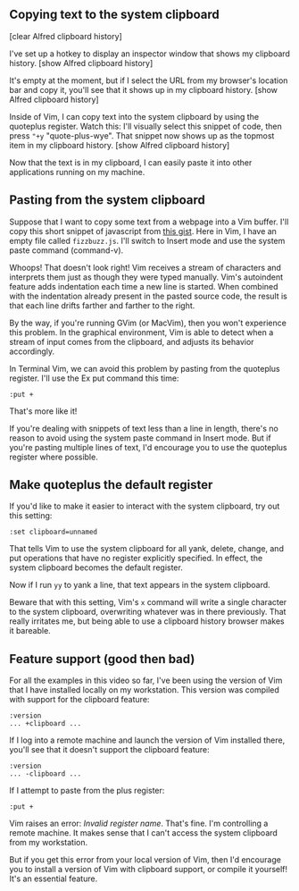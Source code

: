 ## Copying text to the system clipboard

[clear Alfred clipboard history]

I've set up a hotkey to display an inspector window that shows my clipboard history. [show Alfred clipboard history]

It's empty at the moment, but if I select the URL from my browser's location bar and copy it, you'll see that it shows up in my clipboard history. [show Alfred clipboard history]

Inside of Vim, I can copy text into the system clipboard by using the quoteplus register. Watch this: I'll visually select this snippet of code, then press `"+y` "quote-plus-wye". That snippet now shows up as the topmost item in my clipboard history. [show Alfred clipboard history]

Now that the text is in my clipboard, I can easily paste it into other applications running on my machine.

## Pasting from the system clipboard

Suppose that I want to copy some text from a webpage into a Vim buffer. I'll copy this short snippet of javascript from [this gist][fizzbuzz]. Here in Vim, I have an empty file called `fizzbuzz.js`. I'll switch to Insert mode and use the system paste command (command-v).

Whoops! That doesn't look right! Vim receives a stream of characters and interprets them just as though they were typed manually. Vim's autoindent feature adds indentation each time a new line is started. When combined with the indentation already present in the pasted source code, the result is that each line drifts farther and farther to the right.

By the way, if you're running GVim (or MacVim), then you won't experience this problem. In the graphical environment, Vim is able to detect when a stream of input comes from the clipboard, and adjusts its behavior accordingly.

In Terminal Vim, we can avoid this problem by pasting from the quoteplus register. I'll use the Ex put command this time:

    :put +

That's more like it!

If you're dealing with snippets of text less than a line in length, there's no reason to avoid using the system paste command in Insert mode. But if you're pasting multiple lines of text, I'd encourage you to use the quoteplus register where possible.

[fizzbuzz]: http://rosettacode.org/wiki/FizzBuzz#JavaScript

## Make quoteplus the default register

If you'd like to make it easier to interact with the system clipboard, try out this setting:

    :set clipboard=unnamed

That tells Vim to use the system clipboard for all yank, delete, change, and put operations that have no register explicitly specified. In effect, the system clipboard becomes the default register.

Now if I run `yy` to yank a line, that text appears in the system clipboard.

Beware that with this setting, Vim's `x` command will write a single character to the system clipboard, overwriting whatever was in there previously. That really irritates me, but being able to use a clipboard history browser makes it bareable.

## Feature support (good then bad)

For all the examples in this video so far, I've been using the version of Vim that I have installed locally on my workstation. This version was compiled with support for the clipboard feature:

    :version
    ... +clipboard ...

If I log into a remote machine and launch the version of Vim installed there, you'll see that it doesn't support the clipboard feature:

    :version
    ... -clipboard ...

If I attempt to paste from the plus register:

    :put +

Vim raises an error: *Invalid register name*. That's fine. I'm controlling a remote machine. It makes sense that I can't access the system clipboard from my workstation.

But if you get this error from your local version of Vim, then I'd encourage you to install a version of Vim with clipboard support, or compile it yourself! It's an essential feature.
